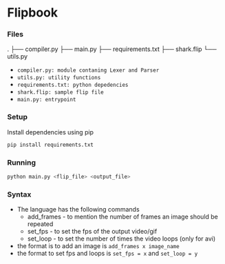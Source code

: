 # Flipbook

### Files
.
├── compiler.py
├── main.py
├── requirements.txt
├── shark.flip
└── utils.py

- `compiler.py: module contaning Lexer and Parser`
- `utils.py: utility functions`
- `requirements.txt: python depedencies`
- `shark.flip: sample flip file`
- `main.py: entrypoint`

### Setup
Install dependencies using pip
```bash
pip install requirements.txt
```

### Running
```bash
python main.py <flip_file> <output_file>
```

### Syntax 
* The language has the following commands 
    * add_frames - to mention the number of frames an image should be repeated
    * set_fps - to set the fps of the output video/gif
    * set_loop - to set the number of times the video loops (only for avi)
* the format is to add an image is `add_frames x image_name`
* the format to set fps and loops is `set_fps = x` and `set_loop = y`